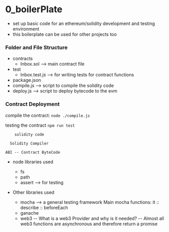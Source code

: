 # 0_boilerPlate

- set up basic code for an ethereum/solidity development and testing environment
- this boilerplate can be used for other projects too

### Folder and File Structure
- contracts
  - Inbox.sol --> main contract file
- test
  - Inbox.test.js --> for writing tests for contract functions
- package.json
- compile.js --> script to compile the solidity code
- deploy.js --> script to deploy bytecode to the evm

### Contract Deployment
compile the contract:
`node ./compile.js`

testing the contract
`npm run test`

        solidity code   

      Solidity Compiler

    ABI -- Contract ByteCode

- node libraries used
  - fs
  - path
  - assert --> for testing

- Other libraries used
  - mocha --> a general testing framework
     Main mocha functions: it :: describe :: beforeEach
  - ganache
  - web3
      -- What is a web3 Provider and why is it needed?
      --  Almost all web3 functions are asynchronous and therefore return a promise
